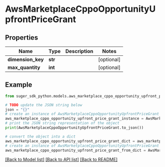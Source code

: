 # AwsMarketplaceCppoOpportunityUpfrontPriceGrant


## Properties

Name | Type | Description | Notes
------------ | ------------- | ------------- | -------------
**dimension_key** | **str** |  | [optional] 
**max_quantity** | **int** |  | [optional] 

## Example

```python
from suger_sdk_python.models.aws_marketplace_cppo_opportunity_upfront_price_grant import AwsMarketplaceCppoOpportunityUpfrontPriceGrant

# TODO update the JSON string below
json = "{}"
# create an instance of AwsMarketplaceCppoOpportunityUpfrontPriceGrant from a JSON string
aws_marketplace_cppo_opportunity_upfront_price_grant_instance = AwsMarketplaceCppoOpportunityUpfrontPriceGrant.from_json(json)
# print the JSON string representation of the object
print(AwsMarketplaceCppoOpportunityUpfrontPriceGrant.to_json())

# convert the object into a dict
aws_marketplace_cppo_opportunity_upfront_price_grant_dict = aws_marketplace_cppo_opportunity_upfront_price_grant_instance.to_dict()
# create an instance of AwsMarketplaceCppoOpportunityUpfrontPriceGrant from a dict
aws_marketplace_cppo_opportunity_upfront_price_grant_from_dict = AwsMarketplaceCppoOpportunityUpfrontPriceGrant.from_dict(aws_marketplace_cppo_opportunity_upfront_price_grant_dict)
```
[[Back to Model list]](../README.md#documentation-for-models) [[Back to API list]](../README.md#documentation-for-api-endpoints) [[Back to README]](../README.md)


